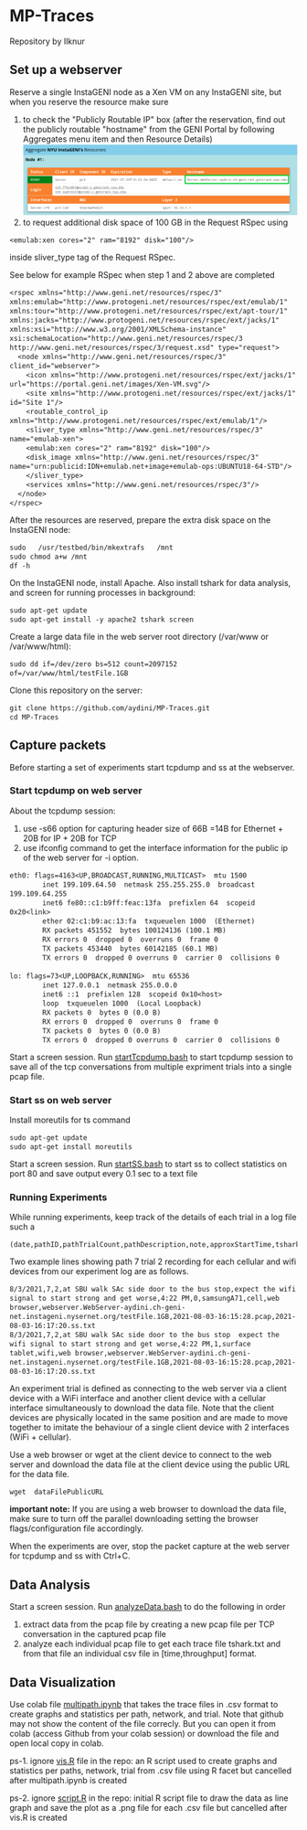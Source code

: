 # MP-Traces

Repository by Ilknur

## Set up a webserver

Reserve a single InstaGENI node as a Xen VM on any InstaGENI site, but when you reserve the resource make sure 
1) to check the "Publicly Routable IP" box (after the reservation, find out the publicly routable "hostname" from the GENI Portal by following Aggregates menu item  and then Resource Details)
![image](https://github.com/aydini/MP-Traces/blob/8e53f7e982b99af038df8a58fea4d32e5a0cf3f4/Images/findingRoutableIP_of_GENI_node.PNG)
3) to request additional disk space of 100 GB in the Request RSpec using 
```
<emulab:xen cores="2" ram="8192" disk="100"/>
```
inside sliver_type tag of the Request RSpec. 

See below for example RSpec when step 1 and 2 above are completed
```
<rspec xmlns="http://www.geni.net/resources/rspec/3" xmlns:emulab="http://www.protogeni.net/resources/rspec/ext/emulab/1" xmlns:tour="http://www.protogeni.net/resources/rspec/ext/apt-tour/1" xmlns:jacks="http://www.protogeni.net/resources/rspec/ext/jacks/1" xmlns:xsi="http://www.w3.org/2001/XMLSchema-instance" xsi:schemaLocation="http://www.geni.net/resources/rspec/3    http://www.geni.net/resources/rspec/3/request.xsd" type="request">
  <node xmlns="http://www.geni.net/resources/rspec/3" client_id="webserver">
    <icon xmlns="http://www.protogeni.net/resources/rspec/ext/jacks/1" url="https://portal.geni.net/images/Xen-VM.svg"/>
    <site xmlns="http://www.protogeni.net/resources/rspec/ext/jacks/1" id="Site 1"/>
    <routable_control_ip xmlns="http://www.protogeni.net/resources/rspec/ext/emulab/1"/>
    <sliver_type xmlns="http://www.geni.net/resources/rspec/3" name="emulab-xen">
    <emulab:xen cores="2" ram="8192" disk="100"/>
    <disk_image xmlns="http://www.geni.net/resources/rspec/3" name="urn:publicid:IDN+emulab.net+image+emulab-ops:UBUNTU18-64-STD"/>
    </sliver_type>
    <services xmlns="http://www.geni.net/resources/rspec/3"/>
  </node>
</rspec>
```

After the resources are reserved, prepare the extra disk space on the InstaGENI node:
```
sudo   /usr/testbed/bin/mkextrafs   /mnt
sudo chmod a+w /mnt
df -h
```

On the InstaGENI node, install Apache. Also install tshark for data analysis, and screen for running processes in background:

```
sudo apt-get update
sudo apt-get install -y apache2 tshark screen
```

Create a large data file in the web server root directory (/var/www or /var/www/html):

```
sudo dd if=/dev/zero bs=512 count=2097152 of=/var/www/html/testFile.1GB
```

Clone this repository on the server:

```
git clone https://github.com/aydini/MP-Traces.git
cd MP-Traces
```

## Capture packets

Before starting a set of experiments start tcpdump and ss at the webserver.

### Start tcpdump on web server
About the tcpdump session:
1) use -s66 option for capturing header size of 66B =14B for Ethernet + 20B for IP + 20B for TCP
2) use ifconfig command to get the interface information for the public ip of the web server for -i option. 
```
eth0: flags=4163<UP,BROADCAST,RUNNING,MULTICAST>  mtu 1500
        inet 199.109.64.50  netmask 255.255.255.0  broadcast 199.109.64.255
        inet6 fe80::c1:b9ff:feac:13fa  prefixlen 64  scopeid 0x20<link>
        ether 02:c1:b9:ac:13:fa  txqueuelen 1000  (Ethernet)
        RX packets 451552  bytes 100124136 (100.1 MB)
        RX errors 0  dropped 0  overruns 0  frame 0
        TX packets 453440  bytes 60142185 (60.1 MB)
        TX errors 0  dropped 0 overruns 0  carrier 0  collisions 0

lo: flags=73<UP,LOOPBACK,RUNNING>  mtu 65536
        inet 127.0.0.1  netmask 255.0.0.0
        inet6 ::1  prefixlen 128  scopeid 0x10<host>
        loop  txqueuelen 1000  (Local Loopback)
        RX packets 0  bytes 0 (0.0 B)
        RX errors 0  dropped 0  overruns 0  frame 0
        TX packets 0  bytes 0 (0.0 B)
        TX errors 0  dropped 0 overruns 0  carrier 0  collisions 0
```
Start a screen session. Run [startTcpdump.bash](startTcpdump.bash) to start tcpdump session to save all of the tcp conversations from multiple expriment trials into a single pcap file.

### Start ss on web server

Install moreutils for ts command

```
sudo apt-get update
sudo apt-get install moreutils
```

Start a screen session.  Run [startSS.bash](startSS.bash) to start ss to collect statistics on port 80 and save output every 0.1 sec to a text file 

### Running Experiments
While running experiments, keep track of the details of each trial in a log file such a 
```
(date,pathID,pathTrialCount,pathDescription,note,approxStartTime,tsharkStreamID,clientDevice,clientInterface,downloadMethod,downloadURL,pcapFileName,ssFileName)
```
Two example lines showing path 7 trial 2 recording for each cellular and wifi devices from our experiment log are as follows.
```
8/3/2021,7,2,at SBU walk SAc side door to the bus stop,expect the wifi signal to start strong and get worse,4:22 PM,0,samsungA71,cell,web browser,webserver.WebServer-aydini.ch-geni-net.instageni.nysernet.org/testFile.1GB,2021-08-03-16:15:28.pcap,2021-08-03-16:17:20.ss.txt
8/3/2021,7,2,at SBU walk SAc side door to the bus stop	expect the wifi signal to start strong and get worse,4:22 PM,1,surface tablet,wifi,web browser,webserver.WebServer-aydini.ch-geni-net.instageni.nysernet.org/testFile.1GB,2021-08-03-16:15:28.pcap,2021-08-03-16:17:20.ss.txt
```

An experiment trial is defined as connecting to the web server via a client device with a WiFi interface and another client device with a cellular interface simultaneously to download the data file. Note that the client devices are physically located in the same position and are made to move together to imitate the behaviour of a single client device with 2 interfaces (WiFi + cellular). 

Use a web browser or wget at the client device to connect to the web server and download the data file at the client device using the public URL for the data file. 

```
wget  dataFilePublicURL
```  

**important note:** If you are using a web browser to download the data file, make sure to turn off the parallel downloading setting the browser flags/configuration file accordingly. 

When the experiments are over, stop the packet capture at the web server for tcpdump and ss with Ctrl+C.

## Data Analysis
Start a screen session.  Run [analyzeData.bash](analyzeData.bash) to do the following in order
1) extract data from the pcap file by creating a new pcap file per TCP conversation in the captured pcap file
2) analyze each individual pcap file to get each trace file tshark.txt and from that file an individual csv file in [time,throughput] format.

## Data Visualization
Use colab file [multipath.ipynb](multipath.ipynb) that takes the trace files in .csv format  to create graphs and statistics per path, network, and trial. Note that github may not show the content of the file correcly. But you can open it from colab (access Github from your colab session) or download the file and open local copy in colab.

ps-1. ignore [vis.R](vis.R) file in the repo: an R script used to create graphs and statistics per paths, network, trial from .csv file using R facet but cancelled after multipath.ipynb is created

ps-2. ignore [script.R](script.R) in the repo: initial R script file to draw the data as line graph and save the plot as a .png file for each .csv file but cancelled  after vis.R is created
